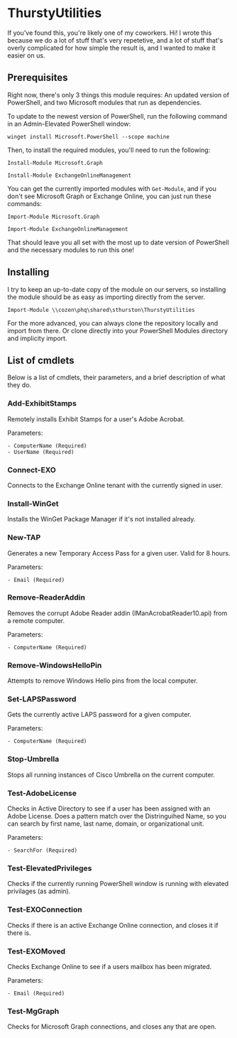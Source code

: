 # ThurstyUtilities

If you've found this, you're likely one of my coworkers. Hi! I wrote this because we do a lot of stuff that's very repetetive, and a lot of stuff that's overly complicated for how simple the result is, and I wanted to make it easier on us.

## Prerequisites

Right now, there's only 3 things this module requires: An updated version of PowerShell, and two Microsoft modules that run as dependencies.

To update to the newest version of PowerShell, run the following command in an Admin-Elevated PowerShell window:

`winget install Microsoft.PowerShell --scope machine`

Then, to install the required modules, you'll need to run the following:

`Install-Module Microsoft.Graph`

`Install-Module ExchangeOnlineManagement`

You can get the currently imported modules with `Get-Module`, and if you don't see Microsoft Graph or Exchange Online, you can just run these commands:

`Import-Module Microsoft.Graph`

`Import-Module ExchangeOnlineManagement`

That should leave you all set with the most up to date version of PowerShell and the necessary modules to run this one!

## Installing

I try to keep an up-to-date copy of the module on our servers, so installing the module should be as easy as importing directly from the server.

`Import-Module \\cozen\phq\shared\sthurston\ThurstyUtilities`

For the more advanced, you can always clone the repository locally and import from there. Or clone directly into your PowerShell Modules directory and implicity import.

## List of cmdlets

Below is a list of cmdlets, their parameters, and a brief description of what they do.

### Add-ExhibitStamps

Remotely installs Exhibit Stamps for a user's Adobe Acrobat.

Parameters:

	- ComputerName (Required)
	- UserName (Required)

### Connect-EXO

Connects to the Exchange Online tenant with the currently signed in user.

### Install-WinGet

Installs the WinGet Package Manager if it's not installed already.

### New-TAP

Generates a new Temporary Access Pass for a given user. Valid for 8 hours.

Parameters:

	- Email (Required)

### Remove-ReaderAddin

Removes the corrupt Adobe Reader addin (IManAcrobatReader10.api) from a remote computer.

Parameters:

	- ComputerName (Required)

### Remove-WindowsHelloPin

Attempts to remove Windows Hello pins from the local computer.

### Set-LAPSPassword

Gets the currently active LAPS password for a given computer.

Parameters:

	- ComputerName (Required)

### Stop-Umbrella

Stops all running instances of Cisco Umbrella on the current computer.

### Test-AdobeLicense

Checks in Active Directory to see if a user has been assigned with an Adobe License. Does a pattern match over the Distringuihed Name, so you can search by first name, last name, domain, or organizational unit.

Parameters:

	- SearchFor (Required)

### Test-ElevatedPrivileges

Checks if the currently running PowerShell window is running with elevated privilages (as admin).

### Test-EXOConnection

Checks if there is an active Exchange Online connection, and closes it if there is.

### Test-EXOMoved

Checks Exchange Online to see if a users mailbox has been migrated.

Parameters:

	- Email (Required)

### Test-MgGraph

Checks for Microsoft Graph connections, and closes any that are open.
